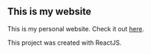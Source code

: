 ## This is my website

This is my personal website. Check it out [here](https://www.pascualmj.dev/).

This project was created with ReactJS.
